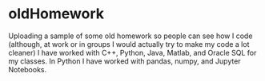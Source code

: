 # oldHomework
Uploading a sample of some old homework so people can see how I code (although, at work or in groups I would actually try to make my code a lot cleaner)
I have worked with C++, Python, Java, Matlab, and Oracle SQL for my classes. In Python I have worked with pandas, numpy, and Jupyter Notebooks. 
